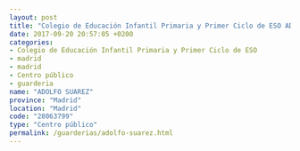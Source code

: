 ```yaml
---
layout: post
title: "Colegio de Educación Infantil Primaria y Primer Ciclo de ESO ADOLFO SUAREZ"
date: 2017-09-20 20:57:05 +0200
categories:
- Colegio de Educación Infantil Primaria y Primer Ciclo de ESO
- madrid
- madrid
- Centro público
- guarderia
name: "ADOLFO SUAREZ"
province: "Madrid"
location: "Madrid"
code: "28063799"
type: "Centro público"
permalink: /guarderias/adolfo-suarez.html
---
```

